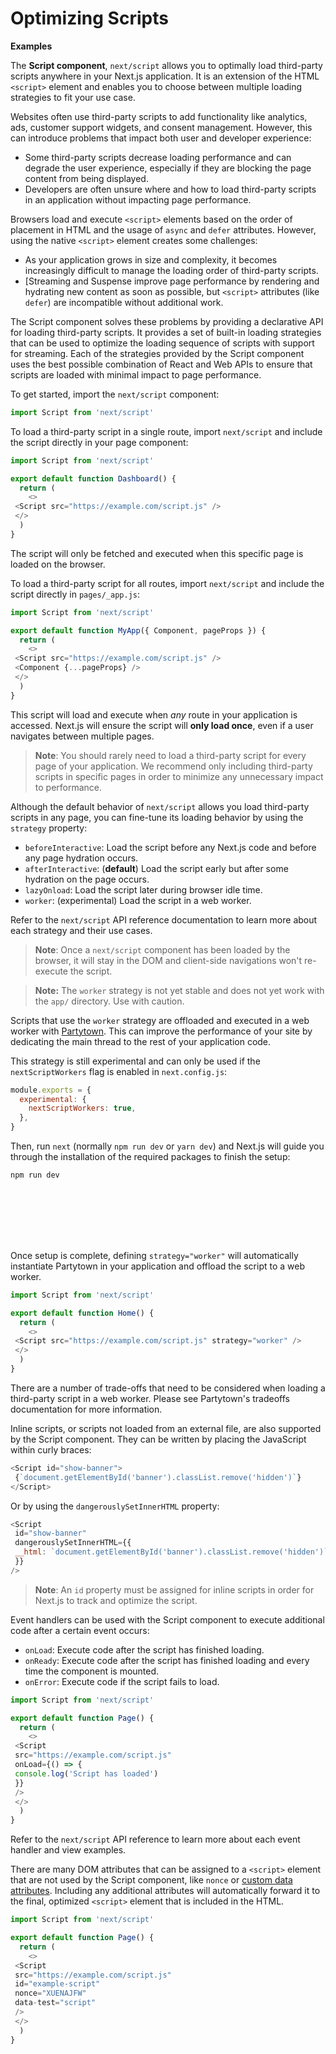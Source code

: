 # Optimizing Scripts



**Examples**

The **Script component**, `next/script` allows you to optimally load third-party scripts anywhere in your Next.js application. It is an extension of the HTML `<script>` element and enables you to choose between multiple loading strategies to fit your use case.


Websites often use third-party scripts to add functionality like analytics, ads, customer support widgets, and consent management. However, this can introduce problems that impact both user and developer experience:


* Some third-party scripts decrease loading performance and can degrade the user experience, especially if they are blocking the page content from being displayed.
* Developers are often unsure where and how to load third-party scripts in an application without impacting page performance.


Browsers load and execute `<script>` elements based on the order of placement in HTML and the usage of `async` and `defer` attributes. However, using the native `<script>` element creates some challenges:


* As your application grows in size and complexity, it becomes increasingly difficult to manage the loading order of third-party scripts.
* [Streaming and Suspense improve page performance by rendering and hydrating new content as soon as possible, but `<script>` attributes (like `defer`) are incompatible without additional work.


The Script component solves these problems by providing a declarative API for loading third-party scripts. It provides a set of built-in loading strategies that can be used to optimize the loading sequence of scripts with support for streaming. Each of the strategies provided by the Script component uses the best possible combination of React and Web APIs to ensure that scripts are loaded with minimal impact to page performance.


To get started, import the `next/script` component:



```javascript
import Script from 'next/script'

```

To load a third-party script in a single route, import `next/script` and include the script directly in your page component:



```javascript
import Script from 'next/script'

export default function Dashboard() {
  return (
    <>
 <Script src="https://example.com/script.js" />
 </>
  )
}

```

The script will only be fetched and executed when this specific page is loaded on the browser.


To load a third-party script for all routes, import `next/script` and include the script directly in `pages/_app.js`:



```javascript
import Script from 'next/script'

export default function MyApp({ Component, pageProps }) {
  return (
    <>
 <Script src="https://example.com/script.js" />
 <Component {...pageProps} />
 </>
  )
}

```

This script will load and execute when *any* route in your application is accessed. Next.js will ensure the script will **only load once**, even if a user navigates between multiple pages.



> 
> **Note**: You should rarely need to load a third-party script for every page of your application. We recommend only including third-party scripts in specific pages in order to minimize any unnecessary impact to performance.
> 
> 
> 


Although the default behavior of `next/script` allows you load third-party scripts in any page, you can fine-tune its loading behavior by using the `strategy` property:


* `beforeInteractive`: Load the script before any Next.js code and before any page hydration occurs.
* `afterInteractive`: (**default**) Load the script early but after some hydration on the page occurs.
* `lazyOnload`: Load the script later during browser idle time.
* `worker`: (experimental) Load the script in a web worker.


Refer to the `next/script` API reference documentation to learn more about each strategy and their use cases.



> 
> **Note**: Once a `next/script` component has been loaded by the browser, it will stay in the DOM and client-side navigations won't re-execute the script.
> 
> 
> 



> 
> **Note:** The `worker` strategy is not yet stable and does not yet work with the `app/` directory. Use with caution.
> 
> 
> 


Scripts that use the `worker` strategy are offloaded and executed in a web worker with [Partytown](https://partytown.builder.io/). This can improve the performance of your site by dedicating the main thread to the rest of your application code.


This strategy is still experimental and can only be used if the `nextScriptWorkers` flag is enabled in `next.config.js`:



```javascript
module.exports = {
  experimental: {
    nextScriptWorkers: true,
  },
}

```

Then, run `next` (normally `npm run dev` or `yarn dev`) and Next.js will guide you through the installation of the required packages to finish the setup:



```javascript
npm run dev









```

Once setup is complete, defining `strategy="worker"` will automatically instantiate Partytown in your application and offload the script to a web worker.



```javascript
import Script from 'next/script'

export default function Home() {
  return (
    <>
 <Script src="https://example.com/script.js" strategy="worker" />
 </>
  )
}

```

There are a number of trade-offs that need to be considered when loading a third-party script in a web worker. Please see Partytown's tradeoffs documentation for more information.


Inline scripts, or scripts not loaded from an external file, are also supported by the Script component. They can be written by placing the JavaScript within curly braces:



```javascript
<Script id="show-banner">
 {`document.getElementById('banner').classList.remove('hidden')`}
</Script>

```

Or by using the `dangerouslySetInnerHTML` property:



```javascript
<Script
 id="show-banner"
 dangerouslySetInnerHTML={{
 __html: `document.getElementById('banner').classList.remove('hidden')`,
 }}
/>

```


> 
> **Note**: An `id` property must be assigned for inline scripts in order for Next.js to track and optimize the script.
> 
> 
> 


Event handlers can be used with the Script component to execute additional code after a certain event occurs:


* `onLoad`: Execute code after the script has finished loading.
* `onReady`: Execute code after the script has finished loading and every time the component is mounted.
* `onError`: Execute code if the script fails to load.



```javascript
import Script from 'next/script'

export default function Page() {
  return (
    <>
 <Script
 src="https://example.com/script.js"
 onLoad={() => {
 console.log('Script has loaded')
 }}
 />
 </>
  )
}

```

Refer to the `next/script` API reference to learn more about each event handler and view examples.


There are many DOM attributes that can be assigned to a `<script>` element that are not used by the Script component, like `nonce` or [custom data attributes](https://developer.mozilla.org/en-US/docs/Web/HTML/Global_attributes/data-*). Including any additional attributes will automatically forward it to the final, optimized `<script>` element that is included in the HTML.



```javascript
import Script from 'next/script'

export default function Page() {
  return (
    <>
 <Script
 src="https://example.com/script.js"
 id="example-script"
 nonce="XUENAJFW"
 data-test="script"
 />
 </>
  )
}

```




